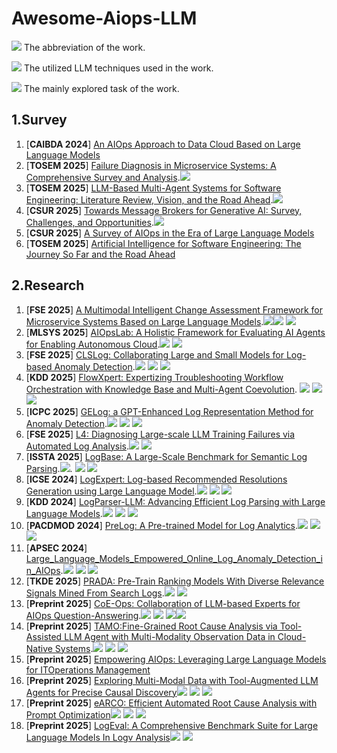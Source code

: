 # Awesome-Aiops-LLM
![](https://img.shields.io/badge/ChatGPT-blue) The abbreviation of the work.

![](https://img.shields.io/badge/Prompting-red) The utilized LLM techniques used in the work.

![](https://img.shields.io/badge/Root_Cause_Analysis-brown) The mainly explored task of the work.

## 1.Survey ##
1. [**CAIBDA 2024**] [An AIOps Approach to Data Cloud Based on Large Language Models](https://dl.acm.org/doi/10.1145/3690407.3690515)
2. [**TOSEM 2025**] [Failure Diagnosis in Microservice Systems: A Comprehensive Survey and Analysis](https://dl.acm.org/doi/10.1145/3715005).![](https://img.shields.io/badge/Failure_Diagnosis-brown)
3. [**TOSEM 2025**] [LLM-Based Multi-Agent Systems for Software Engineering: Literature Review, Vision, and the Road Ahead](https://dl.acm.org/doi/10.1145/3712003).![](https://img.shields.io/badge/Multi_Agent_Systems-brown)
4. [**CSUR 2025**] [Towards Message Brokers for Generative AI: Survey, Challenges, and Opportunities](https://dl.acm.org/doi/10.1145/3742891).![](https://img.shields.io/badge/Message_Broker-brown)
5. [**CSUR 2025**] [A Survey of AIOps in the Era of Large Language Models](https://dl.acm.org/doi/10.1145/3746635)
6. [**TOSEM 2025**] [Artificial Intelligence for Software Engineering: The Journey So Far and the Road Ahead](https://dl.acm.org/doi/10.1145/3719006)
## 2.Research ##


1. [**FSE 2025**] [A Multimodal Intelligent Change Assessment Framework for Microservice Systems Based on Large Language Models](https://dl.acm.org/doi/10.1145/3696630.3728561).![](https://img.shields.io/badge/SCELM-blue)![](https://img.shields.io/badge/Change_Management-brown) ![](https://img.shields.io/badge/RAG-red)
2. [**MLSYS 2025**] [AIOpsLab: A Holistic Framework for Evaluating AI Agents for Enabling Autonomous Cloud](https://arxiv.org/pdf/2501.06706).![](https://img.shields.io/badge/AIOpsLab-blue) ![](https://img.shields.io/badge/Benchmark-brown)
3. [**FSE 2025**] [CLSLog: Collaborating Large and Small Models for Log-based Anomaly Detection](https://dl.acm.org/doi/10.1145/3696630.3728524).![](https://img.shields.io/badge/CLSLog-blue) ![](https://img.shields.io/badge/LogAD-brown) ![](https://img.shields.io/badge/Models_Collaborating-red)
4. [**KDD 2025**] [FlowXpert: Expertizing Troubleshooting Workflow Orchestration with Knowledge Base and Multi-Agent Coevolution](https://dl.acm.org/doi/10.1145/3711896.3737221). ![](https://img.shields.io/badge/FlowXpert-blue) ![](https://img.shields.io/badge/Troubleshooting-brown) ![](https://img.shields.io/badge/Agent-red)
5. [**ICPC 2025**] [GELog: a GPT-Enhanced Log Representation Method for Anomaly Detection](https://ieeexplore.ieee.org/document/11025902).![](https://img.shields.io/badge/GELog-blue) ![](https://img.shields.io/badge/LogAD-brown) ![](https://img.shields.io/badge/Prompting-red)
6. [**FSE 2025**] [L4: Diagnosing Large-scale LLM Training Failures via Automated Log Analysis](https://dl.acm.org/doi/10.1145/3696630.3728531).![](https://img.shields.io/badge/L4-blue) ![](https://img.shields.io/badge/Log_Analysis-brown)
7. [**ISSTA 2025**] [LogBase: A Large-Scale Benchmark for Semantic Log Parsing](https://dl.acm.org/doi/10.1145/3728969).![](https://img.shields.io/badge/LogBase-blue). ![](https://img.shields.io/badge/Benchmark-brown) ![](https://img.shields.io/badge/Prompting(CoT)-red)
8. [**ICSE 2024**] [LogExpert: Log-based Recommended Resolutions Generation using Large Language Model](https://dl.acm.org/doi/10.1145/3639476.3639773).![](https://img.shields.io/badge/LogExpert-blue) ![](https://img.shields.io/badge/Resolutions_Generation-brown) ![](https://img.shields.io/badge/Prompting-red)
9. [**KDD 2024**] [LogParser-LLM: Advancing Efficient Log Parsing with Large Language Models](https://dl.acm.org/doi/10.1145/3637528.3671810).![](https://img.shields.io/badge/LogParser_LLM-blue) ![](https://img.shields.io/badge/Log_Parsing-brown) ![](https://img.shields.io/badge/Prompting(ICL)-red)
10. [**PACDMOD 2024**] [PreLog: A Pre-trained Model for Log Analytics](https://dl.acm.org/doi/10.1145/3654966).![](https://img.shields.io/badge/PreLog-blue) ![](https://img.shields.io/badge/Log_Parsing-brown) ![](https://img.shields.io/badge/Prompting-red)
11. [**APSEC 2024**] [Large_Language_Models_Empowered_Online_Log_Anomaly_Detection_in_AIOps](https://ieeexplore.ieee.org/document/10967310).![](https://img.shields.io/badge/LogX-blue) ![](https://img.shields.io/badge/Log_AD-brown) ![](https://img.shields.io/badge/Prompting-red)
12. [**TKDE 2025**] [PRADA: Pre-Train Ranking Models With Diverse Relevance Signals Mined From Search Logs](https://ieeexplore.ieee.org/document/10807115).![](https://img.shields.io/badge/PRADA-blue) ![](https://img.shields.io/badge/Log_Parsing-brown)
13. [**Preprint 2025**] [CoE-Ops: Collaboration of LLM-based Experts for AIOps Question-Answering](https://arxiv.org/pdf/2507.22937v1).![](https://img.shields.io/badge/CoEOps-blue) ![](https://img.shields.io/badge/Question_Answering-brown) ![](https://img.shields.io/badge/CoE-red)![](https://img.shields.io/badge/RAG-red)
14. [**Preprint 2025**] [TAMO:Fine-Grained Root Cause Analysis via Tool-Assisted LLM Agent with Multi-Modality Observation Data in Cloud-Native Systems](https://arxiv.org/pdf/2504.20462).![](https://img.shields.io/badge/TAMO-blue) ![](https://img.shields.io/badge/Root_Cause_Analysis-brown) ![](https://img.shields.io/badge/Agent-red)
15. [**Preprint 2025**] [Empowering AIOps: Leveraging Large Language Models for ITOperations Management](https://arxiv.org/pdf/2501.12461)
16. [**Preprint 2025**] [Exploring Multi-Modal Data with Tool-Augmented LLM Agents for Precise Causal Discovery](https://arxiv.org/pdf/2412.13667)![](https://img.shields.io/badge/MATMCD-blue) ![](https://img.shields.io/badge/Causal_Discovery-brown) ![](https://img.shields.io/badge/Agent-red)
17. [**Preprint 2025**] [eARCO: Efficient Automated Root Cause Analysis with Prompt Optimization](https://arxiv.org/pdf/2504.11505)![](https://img.shields.io/badge/eARCO-blue) ![](https://img.shields.io/badge/Root_Cause_Analysis-brown) ![](https://img.shields.io/badge/Prompting-red)
18. [**Preprint 2025**] [LogEval: A Comprehensive Benchmark Suite for Large Language Models In Logv Analysis](https://arxiv.org/pdf/2407.01896)![](https://img.shields.io/badge/LogEval-blue) ![](https://img.shields.io/badge/BenchMark-brown)
